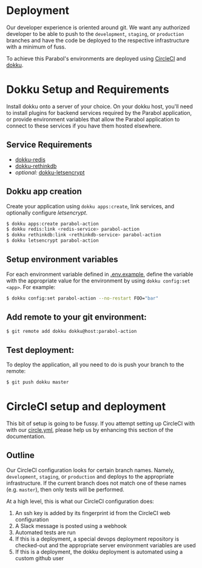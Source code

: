 # Deployment

Our developer experience is oriented around git. We want any
authorized developer to be able to push to the `development`,
`staging`, or `production` branches and have the code be deployed
to the respective infrastructure with a minimum of fuss.

To achieve this Parabol's environments are
deployed using [CircleCI](https://circleci.com) and
[dokku](https://github.com/dokku/dokku).

# Dokku Setup and Requirements

Install dokku onto a server of your choice. On your dokku host,
you'll need to install plugins for backend services required by
the Parabol application, or provide environment variables that
allow the Parabol application to connect to these services if you
have them hosted elsewhere.

## Service Requirements

   * [dokku-redis](https://github.com/dokku/dokku-redis)
   * [dokku-rethinkdb](https://github.com/dokku/dokku-rethinkdb)
   * *optional:* [dokku-letsencrypt](https://github.com/dokku/dokku-letsencrypt)

## Dokku app creation

Create your application using `dokku apps:create`, link services, and
optionally configure _letsencrypt_.

```sh
$ dokku apps:create parabol-action
$ dokku redis:link <redis-service> parabol-action
$ dokku rethinkdb:link <rethinkdb-service> parabol-action
$ dokku letsencrypt parabol-action
```

## Setup environment variables

For each environment variable defined in [.env.example](../.env.example),
define the variable with the appropriate value for the environment by
using `dokku config:set <app>`. For example:

```sh
$ dokku config:set parabol-action --no-restart FOO="bar"
```

## Add remote to your git environment:

```sh
$ git remote add dokku dokku@host:parabol-action
```

## Test deployment:

To deploy the application, all you need to do is push your
branch to the remote:

```sh
$ git push dokku master
```

# CircleCI setup and deployment

This bit of setup is going to be fussy. If you attempt setting up
CircleCI with with our [circle.yml](../circle.yml), please help us
by enhancing this section of the documentation.

## Outline

Our CircleCI configuration looks for certain branch names. Namely,
`development`, `staging`, or `production` and deploys to the
appropriate infrastructure. If the current branch does not match
one of these names (e.g. `master`), then only tests will be
performed.

At a high level, this is what our CircleCI configuration does:

1. An ssh key is added by its fingerprint id from the CircleCI web configuration
2. A Slack message is posted using a webhook
3. Automated tests are run
4. If this is a deployment, a special devops deployment repository is checked-out and the appropriate server environment variables are used
5. If this is a deployment, the dokku deployment is automated using
a custom github user
